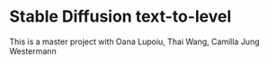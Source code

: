 # Stable Diffusion text-to-level

This is a master project with Oana Lupoiu, Thai Wang, Camilla Jung Westermann
